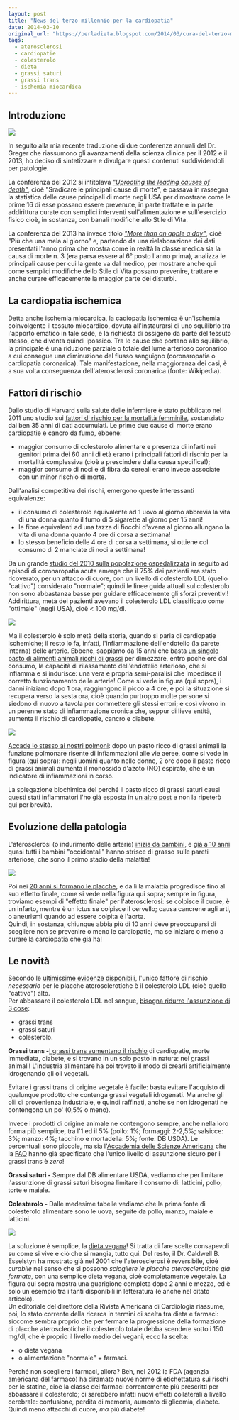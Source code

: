```yaml
---
layout: post
title: "News del terzo millennio per la cardiopatia"
date: 2014-03-10
original_url: "https://perladieta.blogspot.com/2014/03/cura-del-terzo-millennio-per-la.html"
tags:
  - aterosclerosi
  - cardiopatie
  - colesterolo
  - dieta
  - grassi saturi
  - grassi trans
  - ischemia miocardica
---
```


Introduzione
------------

[![](/assets//assets/63f8b0ac1d010200.png)](http://perladieta.blogspot.com/2014/03/cura-del-terzo-millennio-per-la.html)

In seguito alla mia recente traduzione di due conferenze annuali del Dr. Greger che riassumono gli avanzamenti della scienza clinica per il 2012 e il 2013, ho deciso di sintetizzare e divulgare questi contenuti suddividendoli per patologie.

La conferenza del 2012 si intitolava *["Uprooting the leading causes of death"](http://nutritionfacts.org/video/uprooting-the-leading-causes-of-death/)*, cioè "Sradicare le principali cause di morte", e passava in rassegna la statistica delle cause principali di morte negli USA per dimostrare come le prime 16 di esse possano essere prevenute, in parte trattate e in parte addirittura curate con semplici interventi sull'alimentazione e sull'esercizio fisico cioè, in sostanza, con banali modifiche allo Stile di Vita.

La conferenza del 2013 ha invece titolo *["More than an apple a day"](http://nutritionfacts.org/video/more-than-an-apple-a-day-preventing-our-most-common-diseases/)*, cioè "Più che una mela al giorno" e, partendo da una rielaborazione dei dati presentati l'anno prima che mostra come in realtà la classe medica sia la causa di morte n. 3 (era parsa essere al 6° posto l'anno prima), analizza le principali cause per cui la gente va dal medico, per mostrare anche qui come semplici modifiche dello Stile di Vita possano prevenire, trattare e anche curare efficacemente la maggior parte dei disturbi.

La cardiopatia ischemica
------------------------

Detta anche ischemia miocardica, la cadiopatia ischemica è un'ischemia coinvolgente il tessuto miocardico, dovuta all'instaurarsi di uno squilibrio tra l'apporto ematico in tale sede, e la richiesta di ossigeno da parte del tessuto stesso, che diventa quindi ipossico. Tra le cause che portano allo squilibrio, la principale è una riduzione parziale o totale del lume arterioso coronarico a cui consegue una diminuzione del flusso sanguigno (coronaropatia o cardiopatia coronarica). Tale manifestazione, nella maggioranza dei casi, è a sua volta conseguenza dell'aterosclerosi coronarica (fonte: Wikipedia).

Fattori di rischio
------------------

Dallo studio di Harvard sulla salute delle infermiere è stato pubblicato nel 2011 uno studio sui [fattori di rischio per la mortalità femminile](http://aje.oxfordjournals.org/content/173/3/319.short), sostanziato dai ben 35 anni di dati accumulati. Le prime due cause di morte erano cardiopatie e cancro da fumo, ebbene:

* maggior consumo di colesterolo alimentare e presenza di infarti nei genitori prima dei 60 anni di età erano i principali fattori di rischio per la mortalità complessiva (cioè a prescindere dalla causa specifica!);
* maggior consumo di noci e di fibra da cereali erano invece associate con un minor rischio di morte.

Dall'analisi competitiva dei rischi, emergono queste interessanti equivalenze:

* il consumo di colesterolo equivalente ad 1 uovo al giorno abbrevia la vita di una donna quanto il fumo di 5 sigarette al giorno per 15 anni!
* le fibre equivalenti ad una tazza di fiocchi d'avena al giorno allungano la vita di una donna quanto 4 ore di corsa a settimana!
* lo stesso beneficio delle 4 ore di corsa a settimana, si ottiene col consumo di 2 manciate di noci a settimana!

Da un grande [studio del 2010 sulla popolazione ospedalizzata](http://www.ahjonline.com/article/S0002-8703(10)00788-X/abstract) in seguito ad episodi di coronaropatia acuta emerge che il 75% dei pazienti era stato ricoverato, per un attacco di cuore, con un livello di colesterolo LDL (quello "cattivo") considerato "normale"; quindi le linee guida attuali sul colesterolo non sono abbastanza basse per guidare efficacemente gli sforzi preventivi! Addirittura, metà dei pazienti avevano il colesterolo LDL classificato come "ottimale" (negli USA), cioè < 100 mg/dl.

[![](/assets//assets/cfffcb02282eb9ff.png)](https://blogger.googleusercontent.com/img/b/R29vZ2xl/AVvXsEjjF5sWKuK85PVkdPwDXNP8avc9zxdcC2UM9kr5PgGdZIU1YBK04_2Ol6OxcfKLB8X2sTKzk1ezKi5XDk6nhtmzxikAFBluT6EaFzzgtBZGinWlsAUN6IE2-2GvhJpcC9uNdzxj1s4Cq08/s1600/09-2011-141b+1997+Effect+-+Immediate+reduction+in+vasoactivity+peaking+at+4+hours+after+-+CUT.png)

  
Ma il colesterolo è solo metà della storia, quando si parla di cardiopatie ischemiche; il resto lo fa, infatti, l'infiammazione dell'endotelio (la parete interna) delle arterie. Ebbene, sappiamo da 15 anni che basta [un singolo pasto di alimenti animali ricchi di grassi](http://www.ajconline.org/article/S0002-9149(96)00760-6/abstract) per dimezzare, entro poche ore dal consumo, la capacità di rilassamento dell'endotelio arterioso, che si infiamma e si indurisce: una vera e propria semi-paralisi che impedisce il corretto funzionamento delle arterie! Come si vede in figura (qui sopra), i danni iniziano dopo 1 ora, raggiungono il picco a 4 ore, e poi la situazione si recupera verso la sesta ora, cioè quando purtroppo molte persone si siedono di nuovo a tavola per commettere gli stessi errori; e così vivono in un perenne stato di infiammazione cronica che, seppur di lieve entità, aumenta il rischio di cardiopatie, cancro e diabete.  
  

[![](/assets//assets/dae95b6374654814.png)](https://blogger.googleusercontent.com/img/b/R29vZ2xl/AVvXsEjlXtbX2zRQQepLsvTpYvjzgeY-saLs5iiM00Addiyf_92aVK_PwR4igGjUkjJpFLnoBInr6NvjH3W4Ywvs35gdwBmFlEhcOp8qPy5E1ZDHqLzNxQv6YKoBsWMeYvzGDCep6X27AI46qoA/s1600/09-2011-142b+Effects+of+a+high-fat+meal+on+pulmonary+function+in+healthy+subjects_CUT.png)

  
[Accade lo stesso ai nostri polmoni](http://www.ncbi.nlm.nih.gov/pubmed/20165863): dopo un pasto ricco di grassi animali la funzione polmonare risente di infiammazioni alle vie aeree, come si vede in figura (qui sopra): negli uomini quanto nelle donne, 2 ore dopo il pasto ricco di grassi animali aumenta il monossido d'azoto (NO) espirato, che è un indicatore di infiammazioni in corso.  
  
La spiegazione biochimica del perché il pasto ricco di grassi saturi causi questi stati infiammatori l'ho già esposta in [un altro post](http://perladieta.blogspot.com/2012/09/il-vero-problema-del-cibo-di-origine.html) e non la ripeterò qui per brevità.  
  

Evoluzione della patologia
--------------------------

L'aterosclerosi (o indurimento delle arterie) [inizia da bambini](http://pediatrics.aappublications.org/content/118/4/1447.long), e [già a 10 anni](http://www.journals.elsevierhealth.com/periodicals/jar/article/PIIS0368131969800207/abstract) quasi tutti i bambini "occidentali" hanno strisce di grasso sulle pareti arteriose, che sono il primo stadio della malattia!  
  

[![](/assets//assets/9657f799f45e6d37.png)](https://blogger.googleusercontent.com/img/b/R29vZ2xl/AVvXsEih3y7rolZIpoO3_GNi6Qa4fDZwHDO9tX1JK_qJk275eMvj5urMoyq4xqbjTDD3kpswmDlatxYyF4JEXsr8uTs0AkGt4ozSnMSVwMSeWeKXQEiw0NWVztfAaM7OyAwQ1dEzOf9Q3NSJLPE/s1600/14-2013-000b+2002+Atherosclerosis+in+Youth_CUT.png)

  
Poi nei [20 anni si formano le placche](http://europepmc.org/abstract/MED/12244281), e da lì la malattia progredisce fino al suo effetto finale, come si vede nella figura qui sopra; sempre in figura, troviamo esempi di "effetto finale" per l'aterosclerosi: se colpisce il cuore, è un infarto, mentre è un ictus se colpisce il cervello; causa cancrene agli arti, o aneurismi quando ad essere colpita è l'aorta.  
Quindi, in sostanza, chiunque abbia più di 10 anni deve preoccuparsi di scegliere non se prevenire o meno le cardiopatie, ma se iniziare o meno a curare la cardiopatia che già ha!  
  

Le novità
---------

Secondo le [ultimissime evidenze disponibili](http://www.ncbi.nlm.nih.gov/pmc/articles/PMC3603726/), l'unico fattore di rischio *necessario* per le placche aterosclerotiche è il colesterolo LDL (cioè quello "cattivo") alto.  
Per abbassare il colesterolo LDL nel sangue, [bisogna ridurre l'assunzione di 3 cose](http://onlinelibrary.wiley.com/doi/10.1111/j.1753-4887.2011.00389.x/abstract):  
  

* grassi trans
* grassi saturi
* colesterolo.

**Grassi trans -**[I grassi trans aumentano il rischio](http://www.nejm.org/doi/full/10.1056/NEJMra054035) di cardiopatie, morte immediata, diabete, e si trovano in un solo posto in natura: nei grassi animali! L'industria alimentare ha poi trovato il modo di crearli artificialmente idrogenando gli oli vegetali.

Evitare i grassi trans di origine vegetale è facile: basta evitare l'acquisto di qualunque prodotto che contenga grassi vegetali idrogenati. Ma anche gli olii di provenienza industriale, e quindi raffinati, anche se non idrogenati ne contengono un po' (0,5% o meno).

Invece i prodotti di origine animale ne contengono sempre, anche nella loro forma più semplice, tra l'1 ed il 5% (pollo: 1%; formaggi: 2-2,5%; salsicce: 3%; manzo: 4%; tacchino e mortadella: 5%; fonte: DB USDA). Le percentuali sono piccole, ma sia l'[Accademia delle Scienze Americana](http://www.iom.edu/Reports/2002/Dietary-Reference-Intakes-for-Energy-Carbohydrate-Fiber-Fat-Fatty-Acids-Cholesterol-Protein-and-Amino-Acids.aspx) che la [FAO](http://www.who.int/nutrition/publications/nutrientrequirements/fatsandfattyacids_humannutrition/en/index.html) hanno già specificato che l'unico livello di assunzione sicuro per i grassi trans è *zero*!

**Grassi saturi -** Sempre dal DB alimentare USDA, vediamo che per limitare l'assunzione di grassi saturi bisogna limitare il consumo di: latticini, pollo, torte e maiale.

**Colesterolo -** Dalle medesime tabelle vediamo che la prima fonte di colesterolo alimentare sono le uova, seguite da pollo, manzo, maiale e latticini.

  

[![](/assets//assets/5ebe70a9195f1ee9.png)](https://blogger.googleusercontent.com/img/b/R29vZ2xl/AVvXsEh-rzxG6Pn1MEa-EVLn5j45ot6sZB7N1wjvGzXPU9WZjaF1-cOfIey5IESpkkmZx5w94uMbQKQ65W6H9KDwJFS2D3HpExQwuNrOCJnrQfexPttOAgSOh4xpmJIxh-d4ulSXDLeqDk0U8-0/s1600/14-2013-000b+Resolving+the+Coronary+Artery+Disease+Epidemic+through+Plant-Based+Nutrition_CUT.png)

  
La soluzione è semplice, la [dieta vegana](http://onlinelibrary.wiley.com/enhanced/doi/10.1111/j.1520-037X.2001.00538.x/)! Si tratta di fare scelte consapevoli su come si vive e ciò che si mangia, tutto qui. Del resto, il Dr. Caldwell B. Esselstyn ha mostrato già nel 2001 che l'aterosclerosi è reversibile, cioè *curabile* nel senso che si possono *sciogliere le placche aterosclerotiche già formate*, con una semplice dieta vegana, cioè completamente vegetale. La figura qui sopra mostra una guarigione completa dopo 2 anni e mezzo, ed è solo un esempio tra i tanti disponibili in letteratura (e anche nel citato articolo).  
Un editoriale del direttore della Rivista Americana di Cardiologia riassume, poi, lo stato corrente della ricerca in termini di scelta tra dieta e farmaci: siccome sembra proprio che per fermare la progressione della formazione di placche ateroscleotiche il colesterolo totale debba scendere sotto i 150 mg/dl, che è proprio il livello medio dei vegani, ecco la scelta:  
  

* o dieta vegana
* o alimentazione "normale" + farmaci.

Perché non scegliere i farmaci, allora? Beh, nel 2012 la FDA (agenzia americana del farmaco) ha diramato nuove norme di etichettatura sui rischi per le statine, cioè la classe dei farmaci correntemente più prescritti per abbassare il colesterolo; ci sarebbero infatti nuovi effetti collaterali a livello cerebrale: confusione, perdita di memoria, aumento di glicemia, diabete. Quindi meno attacchi di cuore, *ma* più diabete!
